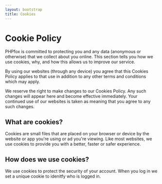 ```yaml
---
layout: bootstrap
title: Cookies
---
```


# Cookie Policy
PHPfox is committed to protecting you and any data (anonymous or otherwise) that we collect about you online. This section tells you how we use cookies, why, and how this allows us to improve our service.

By using our websites (through any device) you agree that this Cookies Policy applies to that use in addition to any other terms and conditions which may apply.

We reserve the right to make changes to our Cookies Policy. Any such changes will appear here and become effective immediately. Your continued use of our websites is taken as meaning that you agree to any such changes.

## What are cookies?
Cookies are small files that are placed on your browser or device by the website or app you're using or ad you're viewing. Like most websites, we use cookies to provide you with a better, faster or safer experience.

## How does we use cookies?
We use cookies to protect the security of your account. When you log in we set a unique cookie to idenitfy who is logged in.